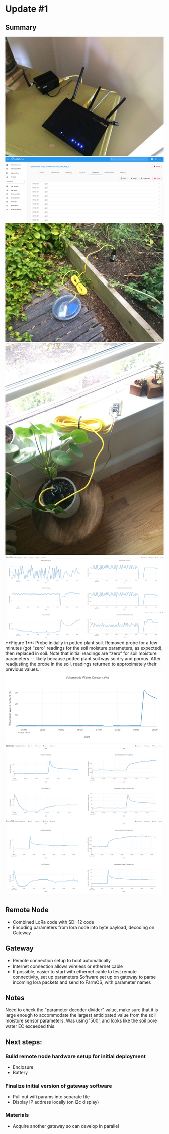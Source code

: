 # Update #1

## Summary

<img src="assets/rak_router.JPG">

<img src="assets/gateway.png">

<img src="assets/garden_test.JPG">

<img src="assets/potted_test.JPG">

<img src="assets/probe_removal_replace_readjust.png">
**Figure 1**:  Probe initially in potted plant soil.  Removed probe for a few minutes (got “zero” readings for the soil moisture parameters, as expected), then replaced in soil.  Note that initial readings are “zero” for soil moisture parameters -- likely because potted plant soil was so dry and porous.  After readjusting the probe in the soil, readings returned to approximately their previous values. 

<img src="assets/vol_water_content.png">

<img src="assets/pulse_test_two.png">
<img src="assets/pulse_test_three.png">

## Remote Node

- Combined LoRa code with SDI-12 code
- Encoding parameters from lora node into byte payload, decoding on Gateway

## Gateway

- Remote connection setup to boot automatically 
- Internet connection allows wireless or ethernet cable
- If possible, easier to start with ethernet cable to test remote connectivity, set up parameters
Software set up on gateway to parse incoming lora packets and send to FarmOS, with parameter names

## Notes

Need to check the "parameter decoder divider" value, make sure that it is large enough to accommodate the largest anticipated value from the soil moisture sensor parameters.  Was using '500', and looks like the soil pore water EC exceeded this. 

## Next steps:

### Build remote node hardware setup for initial deployment
- Enclosure
- Battery

### Finalize initial version of gateway software
- Pull out wifi params into separate file
- Display IP address locally (on i2c display)

### Materials

- Acquire another gateway so can develop in parallel


